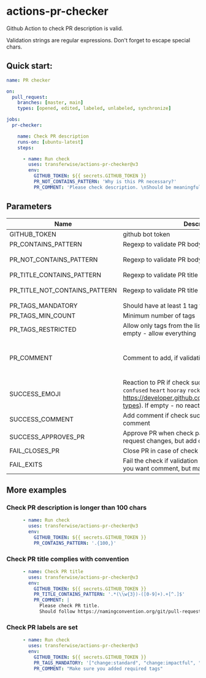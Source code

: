 # actions-pr-checker
Github Action to check PR description is valid.

Validation strings are regular expressions. Don't forget to escape special chars.

## Quick start:
```yml
name: PR checker

on:
  pull_request:
    branches: [master, main]
    types: [opened, edited, labeled, unlabeled, synchronize]

jobs:
  pr-checker:

    name: Check PR description
    runs-on: [ubuntu-latest]
    steps:

      - name: Run check
        uses: transferwise/actions-pr-checker@v3
        env:
          GITHUB_TOKEN: ${{ secrets.GITHUB_TOKEN }}
          PR_NOT_CONTAINS_PATTERN: 'Why is this PR necessary?'
          PR_COMMENT: 'Please check description. \nShould be meaningful and not empty.'
```

## Parameters
| Name | Description | Default | Required |
|------|-------------|---------|:--------:|
|GITHUB_TOKEN | github bot token | | yes |
|PR_CONTAINS_PATTERN | Regexp to validate PR body | `.*` | no
|PR_NOT_CONTAINS_PATTERN | Regexp to validate PR body | `pseudo-long-string-constant` | no |
|PR_TITLE_CONTAINS_PATTERN | Regexp to validate PR title | `.*` | no
|PR_TITLE_NOT_CONTAINS_PATTERN | Regexp to validate PR title | `pseudo-long-string-constant` | | 
|PR_TAGS_MANDATORY | Should have at least 1 tag from the list | `[]` | | 
|PR_TAGS_MIN_COUNT | Minimum number of tags | `0` | |
|PR_TAGS_RESTRICTED | Allow only tags from the list. Separate by spaces. If empty - allow everything | `` | | 
|PR_COMMENT | Comment to add, if validation not passing| `Please check description. \nShould be meaningful and not empty.` | |
|SUCCESS_EMOJI | Reaction to PR if check success. Possible: `+1` `-1` `laugh` `confused` `heart` `hooray` `rocket` `eyes` (ref: https://developer.github.com/v3/reactions/#reaction-types). If empty - no reaction | `+1` |  |
|SUCCESS_COMMENT | Add comment if check success. If empty - no comment | `` |  |
|SUCCESS_APPROVES_PR | Approve PR when check pass. If set to `false` won't request changes, but add comments instead | true | |
|FAIL_CLOSES_PR | Close PR in case of check fails | false | |
|FAIL_EXITS | Fail the check if validation not passing. Use `false` if you want comment, but mark as check as success | true | |


## More examples
### Check PR description is longer than 100 chars
```yaml
      - name: Run check
        uses: transferwise/actions-pr-checker@v3
        env:
          GITHUB_TOKEN: ${{ secrets.GITHUB_TOKEN }}
          PR_CONTAINS_PATTERN: '.{100,}'
```
### Check PR title complies with convention
```yaml
      - name: Check PR title
        uses: transferwise/actions-pr-checker@v3
        env:
          GITHUB_TOKEN: ${{ secrets.GITHUB_TOKEN }}
          PR_TITLE_CONTAINS_PATTERN: '.*(\\w{3})-([0-9]+).+[^.]$'
          PR_COMMENT: |
            Please check PR title.
            Should follow https://namingconvention.org/git/pull-request-naming.html.
```
### Check PR labels are set
```yaml
      - name: Run check
        uses: transferwise/actions-pr-checker@v3
        env:
          GITHUB_TOKEN: ${{ secrets.GITHUB_TOKEN }}
          PR_TAGS_MANDATORY: '["change:standard", "change:impactful", "change:emergency", "bug"]'
          PR_COMMENT: "Make sure you added required tags"
```
